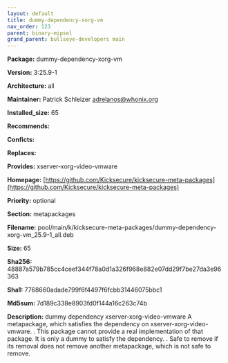 ```yaml
---
layout: default
title: dummy-dependency-xorg-vm
nav_order: 123
parent: binary-mipsel
grand_parent: bullseye-developers main
---
```


**Package:** dummy-dependency-xorg-vm

**Version:** 3:25.9-1

**Architecture:**  all

**Maintainer:**  Patrick Schleizer <adrelanos@whonix.org>

**Installed_size:**  65

**Recommends:**  

**Conficts:**  

**Replaces:**  

**Provides:**  xserver-xorg-video-vmware

**Homepage:**  [https://github.com/Kicksecure/kicksecure-meta-packages](https://github.com/Kicksecure/kicksecure-meta-packages)

**Priority:**  optional

**Section:** metapackages

**Filename:**  pool/main/k/kicksecure-meta-packages/dummy-dependency-xorg-vm_25.9-1_all.deb

**Size:**  65

**Sha256:**  48887a579b785cc4ceef344f78a0d1a326f968e882e07dd29f7be27da3e96363

**Sha1:**  7768660adade799f6f4497f6fcbb31446075bbc1

**Md5sum:**  7d189c338e8903fd0f144a16c263c74b

**Description:** dummy dependency xserver-xorg-video-vmware
 A metapackage, which satisfies the dependency on xserver-xorg-video-vmware.
 .
 This package cannot provide a real implementation of that package. It is only
 a dummy to satisfy the dependency.
 .
 Safe to remove if its removal does not remove another metapackage, which is
 not safe to remove.


